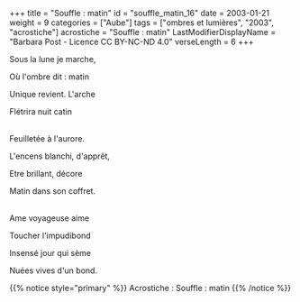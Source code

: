 +++
title = "Souffle : matin"
id = "souffle_matin_16"
date = 2003-01-21
weight = 9
categories = ["Aube"]
tags = ["ombres et lumières", "2003", "acrostiche"]
acrostiche = "Souffle : matin"
LastModifierDisplayName = "Barbara Post - Licence CC BY-NC-ND 4.0"
verseLength = 6
+++

Sous la lune je marche,

Où l'ombre dit : matin

Unique revient. L'arche

Flétrira nuit catin

 \
Feuilletée à l'aurore.

L'encens blanchi, d'apprêt,

Etre brillant, décore

Matin dans son coffret.

 \
Ame voyageuse aime

Toucher l'impudibond

Insensé jour qui sème

Nuées vives d'un bond.

{{% notice style="primary" %}}
Acrostiche : Souffle : matin
{{% /notice %}}
